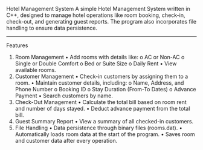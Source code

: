 Hotel Management System
A simple Hotel Management System written in C++, designed to manage hotel operations like room booking, check-in, check-out, and generating guest reports. The program also incorporates file handling to ensure data persistence.
________________________________________
Features
1. Room Management
•  Add rooms with details like:
o  AC or Non-AC
o  Single or Double Comfort
o  Bed or Suite Size
o  Daily Rent
•  View available rooms.
2. Customer Management
•  Check-in customers by assigning them to a room.
•  Maintain customer details, including:
o  Name, Address, and Phone Number
o  Booking ID
o  Stay Duration (From-To Dates)
o  Advance Payment
•  Search customers by name.
3. Check-Out Management
•  Calculate the total bill based on room rent and number of days stayed.
•  Deduct advance payment from the total bill.
4. Guest Summary Report
•  View a summary of all checked-in customers.
5. File Handling
•  Data persistence through binary files (rooms.dat).
•  Automatically loads room data at the start of the program.
•  Saves room and customer data after every operation.
